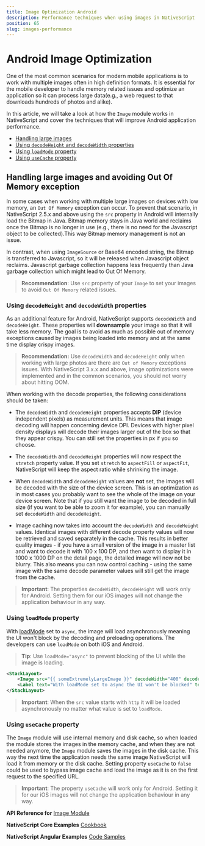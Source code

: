 ```yaml
---
title: Image Optimization Android
description: Performance techniques when using images in NativeScript
position: 65
slug: images-performance
---
```


# Android Image Optimization

One of the most common scenarios for modern mobile applications is to work with multiple images often in high definition formats.
It is essential for the mobile developer to handle memory related issues and optimize an application so it can process large data(e.g., a web request to that downloads hundreds of photos and alike).

In this article, we will take a look at how the `Image` module works in NativeScript and 
cover the techniques that will improve Android application performance.

* [Handling large images](#handling-large-images-and-avoiding-out-of-memory-exception)
* [Using `decodeHeight` and `decodeWidth` properties](#using-decodeheight-and-decodewidth-properties)
* [Using `loadMode` property](#using-loadmode-property)
* [Using `useCache` property](#using-usecache-property)

## Handling large images and avoiding Out Of Memory exception

In some cases when working with multiple large images on devices with low memory, an `Out Of Memory` exception can occur. To prevent that scenario, in NativeScript 2.5.x and above using the `src` property in Android will internally load the Bitmap in Java. Bitmap memory stays in Java world and reclaims once the Bitmap is no longer in use (e.g., there is no need for the Javascript object to be collected).This way Bitmap memory management is not an issue.

In contrast, when using `ImageSource` or Base64 encoded string, the Bitmap is transferred to Javascript, so it will be released when Javascript object reclaims. Javascript garbage collection happens less frequently than Java garbage collection which might lead to Out Of Memory.

> **Recommendation**: Use `src` property of your `Image` to set your images to avoid `Out Of Memory` related issues.

### Using `decodeHeight` and `decodeWidth` properties

As an additional feature for Android, NativeScript supports `decodeWidth` and `decodeHeight`. These properties will **downsample** your image so that it will take less memory. 
The goal is to avoid as much as possible out of memory exceptions caused by images being loaded into memory and at the same time display crispy images. 

> **Recommendation:** Use `decodeWidth` and `decodeHeight` only when working with large photos are there are `Out of Memory` exceptions issues. With NativeScript 3.x.x and above, image optimizations were implemented and in the common scenarios, you should not worry about hitting OOM. 

When working with the decode properties, the following considerations should be taken:

- The `decodeWidth` and `decodeHeight` properties accepts **DIP** (device independent pixels) as measurement units. This means that image decoding will happen concerning device DPI. 
Devices with higher pixel density displays will decode their images larger out of the box so that they appear crispy. You can still set the properties in px if you so choose.

- The `decodeWidth` and `decodeHeight` properties will now respect the `stretch` property value. If you set `stretch` to `aspectFill` or `aspectFit`, NativeScript will keep the aspect ratio while shrinking the image.

- When `decodeWidth` and `decodeHeight` values are **not** set, the images will be decoded with the size of the device screen. This is an optimization as in most cases you probably want to see the whole of the image on your device screen. Note that if you still want the image to be decoded in full size (if you want to be able to zoom it for example), you can manually set `decodeWidth` and `decodeHeight`.

- Image caching now takes into account the `decodeWidth` and `decodeHeight` values. Identical images with different decode property values will now be retrieved and saved separately in the cache. This results in better quality images - if you have a small version of the image in a master list and want to decode it with 100 x 100 DP, and then want to display it in 1000 x 1000 DP on the detail page, the detailed image will now not be blurry. This also means you can now control caching - using the same image with the same decode parameter values will still get the image from the cache.

> **Important**: The properties `decodeWidth`, `decodeHeight`  will work only for Android. Setting them for our iOS images will not change the application behaviour in any way.

### Using `loadMode` property

With [loadMode](http://docs.nativescript.org/api-reference/modules/_ui_image_.html#loadmode) set to `async`, the image will load asynchronously meaning the UI won't block by the decoding and preloading operations. The developers can use `loadMode` on both iOS and Android.

> **Tip**: Use `loadMode="async"` to prevent blocking of the UI while the image is loading.

```XML
<StackLayout>
    <Image src="{{ someExtremelyLargeImage }}" decodeWidth="400" decodeHeight="400" loadMode="async" />
    <Label text="With loadMode set to async the UI won't be blocked" textWrap="true" />
</StackLayout>
```

> **Important**: When the `src` value starts with `http` it will be loaded asynchronously no matter what value is set to `loadMode`.

### Using `useCache` property

The `Image` module will use internal memory and disk cache, so when loaded the module stores the images in the memory cache, and when they are not needed anymore, the `Image` module saves the images in the disk cache. This way the next time the application needs the same image NativeScript will load it from memory or the disk cache. Setting property `useCache` to `false` could be used to bypass image cache and load the image as it is on the first request to the specified URL.

> **Important**: The property `useCache` will work only for Android. Setting it for our iOS images will not change the application behaviour in any way.


**API Reference for** [Image Module](http://docs.nativescript.org/api-reference/modules/_ui_image_.html)

**NativeScript Core Examples**  [Cookbook](http://docs.nativescript.org/cookbook/ui/image)

**NativeScript Angular Examples**  [Code Samples](http://docs.nativescript.org/angular/code-samples/ui/image.html)


